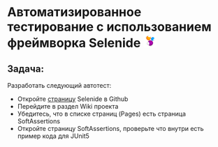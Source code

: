 # Автоматизированное тестирование с использованием фреймворка Selenide <img src="https://github.com/ozhegov/universe_data_ui_tests/blob/main/images/logo/Selenide.svg" width="30" height="30" alt="Selenide"/>

## <a>**Задача:**</a>
Разработать следующий автотест:
 - Откройте [страницу](https://github.com/selenide/selenide) Selenide в Github
 - Перейдите в раздел Wiki проекта
 - Убедитесь, что в списке страниц (Pages) есть страница SoftAssertions
 - Откройте страницу SoftAssertions, проверьте что внутри есть пример кода для JUnit5
